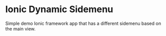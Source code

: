 Ionic Dynamic Sidemenu
=====================

Simple demo Ionic framework app that has a different sidemenu based on the main view.